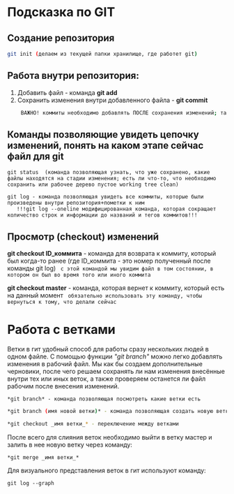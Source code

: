 # Подсказка по GIT
## Создание репозитория 
```sh
git init (делаем из текущей папки хранилище, где работет git)
```

## Работа внутри репозитория: 
1. Добавить файл - команда **git add**
2. Сохранить изменения внутри добавленного файла - **git commit** 
     ```sh
      ВАЖНО! коммиты необходимо добавлять ПОСЛЕ сохранения изменений; также к коммитам важно делать пометки, которые в командной строке будут выглядетьЮ как сообщение (git commit -m "сообщение/отметка, что изменилось") 
     ```

## Команды позволяющие увидеть цепочку изменений, понять на каком этапе сейчас файл для git

```
git status  (команда позволяющая узнать, что уже сохранено, какие файлы находятся на стадии изменения; есть ли что-то, что необходимо сохранить или рабочее дерево пустое working tree clean)
```

```
git log - команда позволяющая увидеть все коммиты, которые были произведены внутри репозитория+пометки к ним
   !!!git log --oneline модифицированная команда, которая сокращает количество строк и информации до названий и тегов коммитов!!!
```

## Просмотр (checkout) изменений 

**git checkout ID_коммита** - команда для возврата к коммиту, который был когда-то ранее (где ID_коммита - это номер полученный после команды git log)
``` с этой командой мы увидим файл в том состоянии, в котором он был во время того или иного коммита```

**git checkout master** - команда, которая вернет к коммиту, который есть на данный момент 
``` обязательно использовать эту команду, чтобы вернуться к тому, что делали сейчас``` 

# Работа с ветками 
Ветки в гит удобный способ для работы сразу нескольких людей в одном файле. С помощью функции *"git branch"* можно легко добавлять изменения в рабочий файл. Мы как бы создаем дополнительные черновики, после чего решаем сохранять ли нам изменения внесённые внутри тех или иных веток, а также проверяем останется ли файл рабочим после внесения изменений. 
```
*git branch* - команда позволяющая посмотреть какие ветки есть
```

```sh
*git branch (имя новой ветки)* - команда позволяющая создать новую ветку
```

```sh
*git checkout _имя ветки_* - переключение между ветками
```


После всего для слияния веток необходимо выйти в ветку мастер и залить в нее новую ветку через команду: 

```*git merge _имя ветки_*```

Для визуального представления веток в гит используют команду: 
````
git log --graph

````

